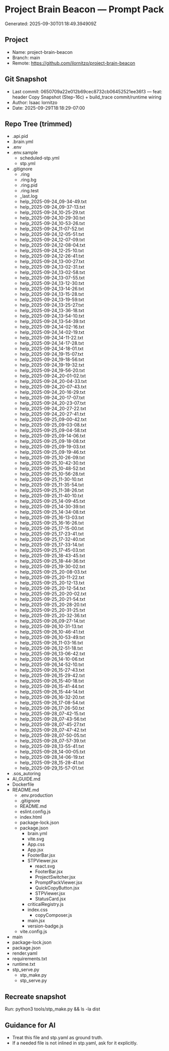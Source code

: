 # Project Brain Beacon — Prompt Pack
Generated: 2025-09-30T01:18:49.394909Z

## Project
- Name: project-brain-beacon
- Branch: main
- Remote: https://github.com/ilornitzo/project-brain-beacon

## Git Snapshot
- Last commit: 0650709a22e012b69cec8732cb06452521ee36f3 — feat: header Copy Snapshot (Step-16c) + build_trace commit/runtime wiring
- Author: Isaac lornitzo
- Date: 2025-09-29T18:18:29-07:00

## Repo Tree (trimmed)
- .api.pid
- .brain.yml
- .env
- .env.sample
    - scheduled-stp.yml
    - stp.yml
- .gitignore
  - .ring
  - .ring.bg
  - .ring.pid
  - .ring.test
  - _last.log
  - help_2025-09-24_09-34-49.txt
  - help_2025-09-24_09-37-13.txt
  - help_2025-09-24_10-25-29.txt
  - help_2025-09-24_10-29-30.txt
  - help_2025-09-24_10-53-26.txt
  - help_2025-09-24_11-07-52.txt
  - help_2025-09-24_12-05-51.txt
  - help_2025-09-24_12-07-09.txt
  - help_2025-09-24_12-08-04.txt
  - help_2025-09-24_12-25-10.txt
  - help_2025-09-24_12-26-41.txt
  - help_2025-09-24_13-00-27.txt
  - help_2025-09-24_13-02-31.txt
  - help_2025-09-24_13-02-58.txt
  - help_2025-09-24_13-07-55.txt
  - help_2025-09-24_13-12-30.txt
  - help_2025-09-24_13-14-26.txt
  - help_2025-09-24_13-15-28.txt
  - help_2025-09-24_13-19-59.txt
  - help_2025-09-24_13-25-27.txt
  - help_2025-09-24_13-36-18.txt
  - help_2025-09-24_13-54-10.txt
  - help_2025-09-24_13-54-39.txt
  - help_2025-09-24_14-02-16.txt
  - help_2025-09-24_14-02-19.txt
  - help_2025-09-24_14-11-22.txt
  - help_2025-09-24_14-17-28.txt
  - help_2025-09-24_14-18-01.txt
  - help_2025-09-24_19-15-07.txt
  - help_2025-09-24_19-18-56.txt
  - help_2025-09-24_19-19-32.txt
  - help_2025-09-24_19-56-20.txt
  - help_2025-09-24_20-01-02.txt
  - help_2025-09-24_20-04-33.txt
  - help_2025-09-24_20-07-43.txt
  - help_2025-09-24_20-16-29.txt
  - help_2025-09-24_20-17-07.txt
  - help_2025-09-24_20-23-07.txt
  - help_2025-09-24_20-27-22.txt
  - help_2025-09-24_20-27-41.txt
  - help_2025-09-25_09-00-42.txt
  - help_2025-09-25_09-03-08.txt
  - help_2025-09-25_09-04-58.txt
  - help_2025-09-25_09-14-06.txt
  - help_2025-09-25_09-18-08.txt
  - help_2025-09-25_09-19-03.txt
  - help_2025-09-25_09-19-46.txt
  - help_2025-09-25_10-26-09.txt
  - help_2025-09-25_10-42-30.txt
  - help_2025-09-25_10-48-52.txt
  - help_2025-09-25_10-56-28.txt
  - help_2025-09-25_11-30-10.txt
  - help_2025-09-25_11-35-54.txt
  - help_2025-09-25_11-38-26.txt
  - help_2025-09-25_11-40-10.txt
  - help_2025-09-25_14-09-45.txt
  - help_2025-09-25_14-30-39.txt
  - help_2025-09-25_14-34-08.txt
  - help_2025-09-25_16-13-03.txt
  - help_2025-09-25_16-16-26.txt
  - help_2025-09-25_17-15-00.txt
  - help_2025-09-25_17-23-41.txt
  - help_2025-09-25_17-32-40.txt
  - help_2025-09-25_17-33-14.txt
  - help_2025-09-25_17-45-03.txt
  - help_2025-09-25_18-43-45.txt
  - help_2025-09-25_18-44-36.txt
  - help_2025-09-25_19-30-02.txt
  - help_2025-09-25_20-08-03.txt
  - help_2025-09-25_20-11-22.txt
  - help_2025-09-25_20-12-13.txt
  - help_2025-09-25_20-12-54.txt
  - help_2025-09-25_20-20-02.txt
  - help_2025-09-25_20-21-54.txt
  - help_2025-09-25_20-28-20.txt
  - help_2025-09-25_20-31-25.txt
  - help_2025-09-25_20-32-36.txt
  - help_2025-09-26_09-27-14.txt
  - help_2025-09-26_10-31-13.txt
  - help_2025-09-26_10-46-41.txt
  - help_2025-09-26_10-53-49.txt
  - help_2025-09-26_11-03-16.txt
  - help_2025-09-26_12-51-18.txt
  - help_2025-09-26_13-06-42.txt
  - help_2025-09-26_14-10-06.txt
  - help_2025-09-26_14-52-10.txt
  - help_2025-09-26_15-27-43.txt
  - help_2025-09-26_15-29-42.txt
  - help_2025-09-26_15-40-18.txt
  - help_2025-09-26_15-41-44.txt
  - help_2025-09-26_15-44-14.txt
  - help_2025-09-26_16-32-20.txt
  - help_2025-09-26_17-08-54.txt
  - help_2025-09-26_17-26-50.txt
  - help_2025-09-28_07-42-15.txt
  - help_2025-09-28_07-43-56.txt
  - help_2025-09-28_07-45-27.txt
  - help_2025-09-28_07-47-42.txt
  - help_2025-09-28_07-50-05.txt
  - help_2025-09-28_07-57-39.txt
  - help_2025-09-28_13-55-41.txt
  - help_2025-09-28_14-00-05.txt
  - help_2025-09-28_14-06-19.txt
  - help_2025-09-28_15-28-41.txt
  - help_2025-09-29_15-57-01.txt
- .sos_autoring
- AI_GUIDE.md
- Dockerfile
- README.md
  - .env.production
  - .gitignore
  - README.md
  - eslint.config.js
  - index.html
  - package-lock.json
  - package.json
    - brain.yml
    - vite.svg
    - App.css
    - App.jsx
    - FooterBar.jsx
    - STPViewer.jsx
      - react.svg
      - FooterBar.jsx
      - ProjectSwitcher.jsx
      - PromptPackViewer.jsx
      - QuickCopyButton.jsx
      - STPViewer.jsx
      - StatusCard.jsx
    - criticalRegistry.js
    - index.css
      - copyComposer.js
    - main.jsx
    - version-badge.js
  - vite.config.js
- main
- package-lock.json
- package.json
- render.yaml
- requirements.txt
- runtime.txt
- stp_serve.py
  - stp_make.py
  - stp_serve.py

## Recreate snapshot
Run: python3 tools/stp_make.py  &&  ls -la dist

## Guidance for AI
- Treat this file and stp.yaml as ground truth.
- If a needed file is not inlined in stp.yaml, ask for it explicitly.
